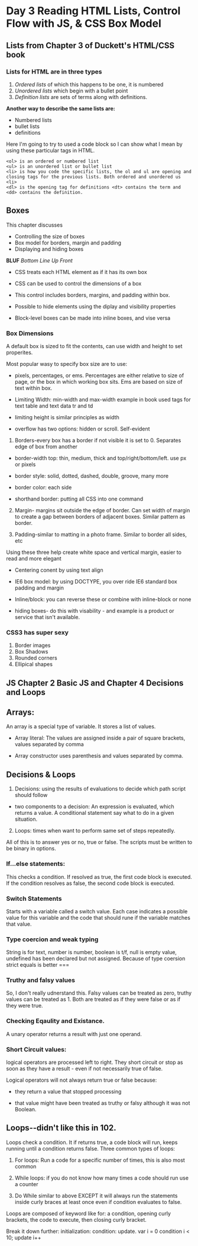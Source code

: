 # Day 3 Reading HTML Lists, Control Flow with JS, & CSS Box Model

## Lists from Chapter 3 of Duckett's HTML/CSS book

### Lists for HTML are in three types

1. *Ordered lists* of which this happens to be one, it is numbered
2. *Unordered lists* which begin with a bullet point
3. *Definition lists* are sets of terms along with definitions.

**Another way to describe the same lists are:**

- Numbered lists
- bullet lists
- definitions

Here I'm going to try to used a code block so I can show what I mean by using these particular tags in HTML.
```
<ol> is an ordered or numbered list
<ul> is an unordered list or bullet list
<li> is how you code the specific lists, the ol and ul are opening and closing tags for the previous lists. Both ordered and unordered us <li>
<dl> is the opening tag for definitions <dt> contains the term and <dd> contains the definition.
```

## Boxes

This chapter discusses

- Controlling the size of boxes
- Box model for borders, margin and padding
- Displaying and hiding boxes

**BLUF**  *Bottom Line Up Front*

- CSS treats each HTML element as if it has its own box

- CSS can be used to control the dimensions of a box

- This control includes borders, margins, and padding within box.

- Possible to hide elements using the diplay and visibility properties

- Block-level boxes can be made into inline boxes, and vise versa

### Box Dimensions

A default box is sized to fit the contents, can use width and height to set properites. 

Most popular wasy to specify box size are to use:

- pixels, percentages, or ems. Percentages are either relative to size of page, or the box in which working box sits. Ems are based on size of text within box.

- Limiting Width: min-width and max-width example in book used tags for text table and text data tr and td

- limiting height is similar principles as width

- overflow has two options: hidden or scroll. Self-evident

1. Borders-every box has a border if not visible it is set to 0. Separates edge of box from another

- border-width top: thin,   medium, thick and top/right/bottom/left. use px or pixels

- border style: solid, dotted, dashed, double, groove, many more

- border color: each side

- shorthand border: putting all CSS into one command


2. Margin- margins sit outside the edge of border. Can set width of margin to create a gap between borders of adjacent boxes. Similar pattern as border.

3. Padding-similar to matting in a photo frame. Similar to border all sides, etc

Using these three help create white space and vertical margin, easier to read and more elegant

- Centering conent by using text align

- IE6 box model: by using DOCTYPE, you over ride IE6 standard box padding and margin

- Inline/block: you can reverse these or combine with inline-block or none

- hiding boxes- do this with visability - and example is a product or service that isn't available.

### CSS3 has super sexy

1. Border images
2. Box Shadows
3. Rounded corners
4. Ellipical shapes

## JS Chapter 2 Basic JS and Chapter 4 Decisions and Loops

## Arrays:

An array is a special type of variable. It stores a list of values. 

- Array literal: The values are assigned inside a pair of square brackets, values separated by comma

- Array constructor uses parenthesis and values separated by comma. 

## Decisions & Loops

1. Decisions: using the results of evaluations to decide which path script should follow

- two components to a decision: An expression is evaluated, which returns a value. A conditional statement say what to do in a given situation. 

2. Loops: times when want to perform same set of steps repeatedly. 

All of this is to answer yes or no, true or false. The scripts must be written to be binary in options. 

### If...else statements:

This checks a condition. If resolved as true, the first code block is executed. If the condition resolves as false, the second code block is executed. 

### Switch Statements
Starts with a variable called a switch value. Each case indicates a possible value for this variable and the code that should rune if the variable matches that value.

### Type coercion and weak typing

String is for text, number is number, boolean is t/f, null is empty value, undefined has been declared but not assigned. Because of type coersion strict equals is better ===

### Truthy and falsy values
So, I don't really udnerstand this.
Falsy values can be treated as zero, truthy values can be treated as 1. Both are treated as if they were false or as if they were true.

### Checking Eqaulity and Existance. 
A unary operator returns a result with just one operand. 

### Short Circuit values:
logical operators are processed left to right. They short circuit or stop as soon as they have a result - even if not necessarily true of false.

Logical operators will not always return true or false because:

- they return a value that stopped processing

- that value might have been treated as truthy or falsy although it was not Boolean.

## Loops--didn't like this in 102. 
Loops check a condition. It if returns true, a code block will run, keeps running until a condition returns false. Three common types of loops:

1. For loops: Run a code for a specific number of times, this is also most common

2. While loops: if you do not know how many times a code should run use a counter

3. Do While similar to above EXCEPT it will always run the statements inside curly braces at least once even if condition evaluates to false.

Loops are composed of keyword like for: a condition, opening curly brackets, the code to execute, then closing curly bracket. 

Break it down further:
initialization: condition: update.
var i = 0
condition i < 10; 
update i++

